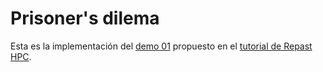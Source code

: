 # Prisoner's dilema

Esta es la implementación del [demo 01](https://repast.github.io/hpc_tutorial/RepastHPC_Demo_01_Overview.html) propuesto en el [tutorial de Repast HPC](https://repast.github.io/hpc_tutorial/TOC.html).
